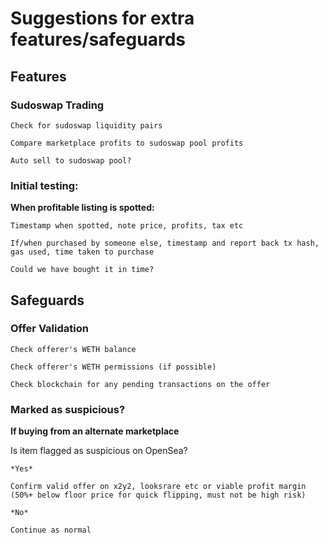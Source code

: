 # Suggestions for extra features/safeguards

## Features 

### Sudoswap Trading
    Check for sudoswap liquidity pairs

    Compare marketplace profits to sudoswap pool profits

    Auto sell to sudoswap pool?

### Initial testing:
**When profitable listing is spotted:**

    Timestamp when spotted, note price, profits, tax etc

    If/when purchased by someone else, timestamp and report back tx hash, gas used, time taken to purchase

    Could we have bought it in time?

## Safeguards

### Offer Validation
    Check offerer's WETH balance

    Check offerer's WETH permissions (if possible)

    Check blockchain for any pending transactions on the offer 

### Marked as suspicious?
**If buying from an alternate marketplace**

Is item flagged as suspicious on OpenSea?

    *Yes*

    Confirm valid offer on x2y2, looksrare etc or viable profit margin (50%+ below floor price for quick flipping, must not be high risk)

    *No*

    Continue as normal
